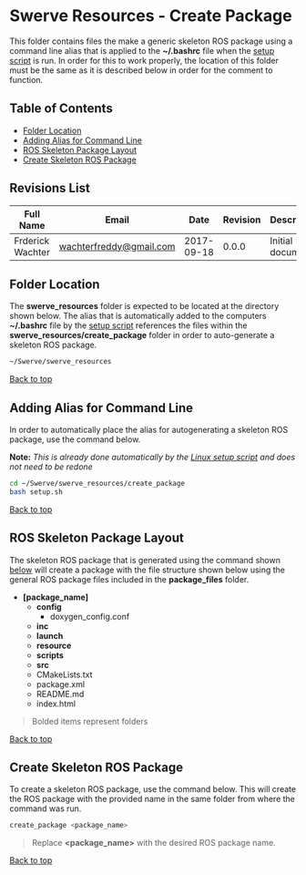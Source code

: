# Swerve Resources - Create Package
<a id="top"/>

This folder contains files the make a generic skeleton ROS package using a command line alias that is applied 
to the **~/.bashrc** file when the [setup script](./setup.sh) is run. In order for this to work properly, the location of 
this folder must be the same as it is described below in order for the comment to function.

## Table of Contents
- [Folder Location](#location)
- [Adding Alias for Command Line](#alias)
- [ROS Skeleton Package Layout](#layout)
- [Create Skeleton ROS Package](#create)

## Revisions List
Full Name | Email | Date | Revision | Description
--- | --- | --- | --- | ---
Frderick Wachter | wachterfreddy@gmail.com | 2017-09-18 | 0.0.0 | Initial document

<a id="location"/>

## Folder Location

The **swerve_resources** folder is expected to be located at the directory shown below. The alias that is
automatically added to the computers **~/.bashrc** file by the [setup script](./setup.sh) references the 
files within the **swerve_resources/create_package** folder in order to auto-generate a skeleton ROS package.

```bash
~/Swerve/swerve_resources
```

[Back to top](#top)

<a id="alias"/>

## Adding Alias for Command Line

In order to automatically place the alias for autogenerating a skeleton ROS package, use the command below.

**Note:** _This is already done automatically by the [Linux setup script](../installations/setup.sh) and does not need to
be redone_

```bash
cd ~/Swerve/swerve_resources/create_package
bash setup.sh
```

[Back to top](#top)

<a id="layout">

## ROS Skeleton Package Layout

The skeleton ROS package that is generated using the command shown [below](#create) will create a package with the file structure shown below using the general ROS package files included in the **package_files** folder.

- **[package_name]**
	- **config**
		- doxygen_config.conf
	- **inc**
	- **launch**
	- **resource**
	- **scripts**
	- **src**
	- CMakeLists.txt
	- package.xml
	- README.md
	- index.html

> Bolded items represent folders

[Back to top](#top)

<a id="create"/>

## Create Skeleton ROS Package

To create a skeleton ROS package, use the command below. This will create the ROS package with the provided 
name in the same folder from where the command was run. 

```bash
create_package <package_name>
```
> Replace **&lt;package_name&gt;** with the desired ROS package name.

[Back to top](#top)


